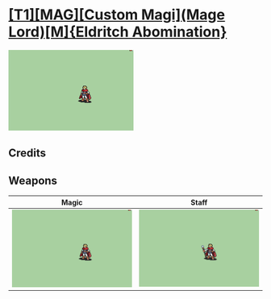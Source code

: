 # [\[T1\]\[MAG\]\[Custom Magi\]\(Mage Lord\)\[M\]{Eldritch Abomination}](./)

<img src="./6.%20Magic/Magic_000.png" alt="[T1][MAG][Custom Magi](Mage Lord)[M]{Eldritch Abomination} standing" />

## Credits



## Weapons


|Magic |Staff |
|  :---: | :---: |
| <img alt="Magic animation" src="./6.%20Magic/Magic.gif" /> | <img alt="Staff animation" src="./7.%20Staff/Staff.gif" /> |
